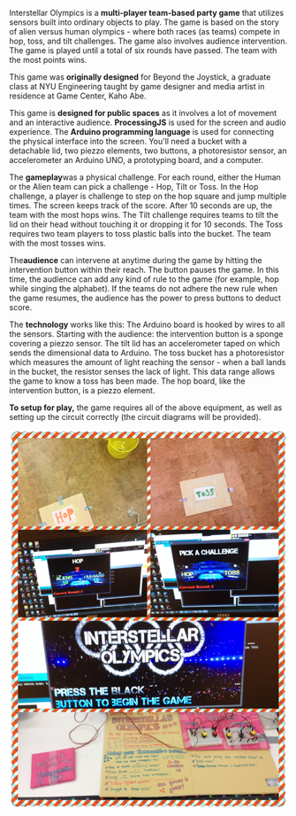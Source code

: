 

Interstellar Olympics is a **multi-player team-based party game** that utilizes sensors built into ordinary objects to play. The game is based on the story of alien versus human olympics - where both races (as teams) compete in hop, toss, and tilt challenges. The game also involves audience intervention. The game is played until a total of six rounds have passed. The team with the most points wins.

This game was **originally designed** for Beyond the Joystick, a graduate class at NYU Engineering taught by game designer and media artist in residence at Game Center, Kaho Abe.

This game is **designed for public spaces**  as it involves a lot of movement and an interactive audience. **ProcessingJS** is used for the screen and audio experience. The **Arduino programming language** is used  for connecting the physical interface into the screen. You'll need a bucket with a detachable lid, two piezzo elements, two buttons, a photoresistor sensor, an accelerometer an Arduino UNO, a prototyping board, and a computer.

The **gameplay**was a physical challenge. For each round, either the Human or the Alien team can pick a challenge - Hop, Tilt or Toss. In the Hop challenge, a player is challenge to step on the hop square and jump multiple times. The screen keeps track of the score. After 10 seconds are up, the team with the most hops wins. The Tilt challenge requires teams to tilt the lid on their head without touching it or dropping it for 10 seconds. The Toss requires two team players to toss plastic balls into the bucket. The team with the most tosses wins.

The**audience** can intervene at anytime during the game by hitting the intervention button within their reach. The button pauses the game. In this time, the audience can add any kind of rule to the game (for example, hop while singing the alphabet). If the teams do not adhere the new rule when the game resumes, the audience has the power to press buttons to deduct score.

The **technology** works like this: The Arduino board is hooked by wires to all the sensors. Starting with the audience: the intervention button is a sponge covering a piezzo sensor. The tilt lid has an accelerometer taped on which sends the dimensional data to Arduino. The toss bucket has a photoresistor which measures the amount of light reaching the sensor - when a ball lands in the bucket, the resistor senses the lack of light. This data range allows the game to know a toss has been made. The hop board, like the intervention button, is a piezzo element.

**To setup for play,** the game requires all of the above equipment, as well as setting up the circuit correctly (the circuit diagrams will be provided).

![alt tag](https://github.com/SugarOverflow/Alien-Olympics/blob/master/thegame.PNG)
